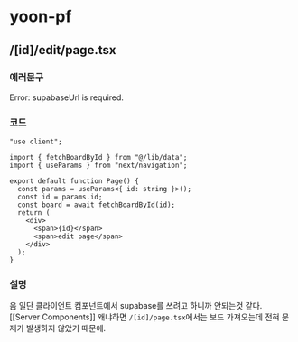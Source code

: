 # yoon-pf
## /\[id]/edit/page.tsx

### 에러문구
Error: supabaseUrl is required.
### 코드
```tsx
"use client";

import { fetchBoardById } from "@/lib/data";
import { useParams } from "next/navigation";

export default function Page() {
  const params = useParams<{ id: string }>();
  const id = params.id;
  const board = await fetchBoardById(id);
  return (
    <div>
      <span>{id}</span>
      <span>edit page</span>
    </div>
  );
}

```
### 설명
음 일단 클라이언트 컴포넌트에서 supabase를 쓰려고 하니까 안되는것 같다. [[Server Components]]
왜냐하면 `/[id]/page.tsx`에서는 보드 가져오는데 전혀 문제가 발생하지 않았기 때문에.

